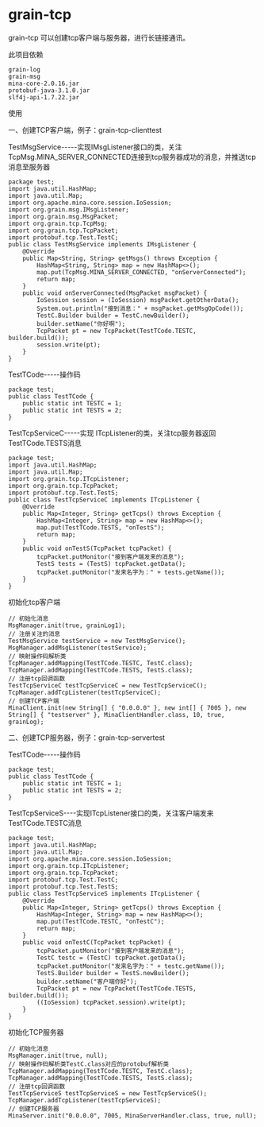 # grain-tcp

grain-tcp 可以创建tcp客户端与服务器，进行长链接通讯。


此项目依赖

	grain-log
	grain-msg
	mina-core-2.0.16.jar
	protobuf-java-3.1.0.jar
	slf4j-api-1.7.22.jar

使用

一、创建TCP客户端，例子：grain-tcp-clienttest

TestMsgService-----实现IMsgListener接口的类，关注TcpMsg.MINA_SERVER_CONNECTED连接到tcp服务器成功的消息，并推送tcp消息至服务器

	package test;
	import java.util.HashMap;
	import java.util.Map;
	import org.apache.mina.core.session.IoSession;
	import org.grain.msg.IMsgListener;
	import org.grain.msg.MsgPacket;
	import org.grain.tcp.TcpMsg;
	import org.grain.tcp.TcpPacket;
	import protobuf.tcp.Test.TestC;
	public class TestMsgService implements IMsgListener {
		@Override
		public Map<String, String> getMsgs() throws Exception {
			HashMap<String, String> map = new HashMap<>();
			map.put(TcpMsg.MINA_SERVER_CONNECTED, "onServerConnected");
			return map;
		}
		public void onServerConnected(MsgPacket msgPacket) {
			IoSession session = (IoSession) msgPacket.getOtherData();
			System.out.println("接到消息：" + msgPacket.getMsgOpCode());
			TestC.Builder builder = TestC.newBuilder();
			builder.setName("你好啊");
			TcpPacket pt = new TcpPacket(TestTCode.TESTC, builder.build());
			session.write(pt);
		}
	}


TestTCode-----操作码

	package test;
	public class TestTCode {
		public static int TESTC = 1;
		public static int TESTS = 2;
	}
	
TestTcpServiceC-----实现	ITcpListener的类，关注tcp服务器返回TestTCode.TESTS消息
	
	package test;
	import java.util.HashMap;
	import java.util.Map;
	import org.grain.tcp.ITcpListener;
	import org.grain.tcp.TcpPacket;
	import protobuf.tcp.Test.TestS;
	public class TestTcpServiceC implements ITcpListener {
		@Override
		public Map<Integer, String> getTcps() throws Exception {
			HashMap<Integer, String> map = new HashMap<>();
			map.put(TestTCode.TESTS, "onTestS");
			return map;
		}
		public void onTestS(TcpPacket tcpPacket) {
			tcpPacket.putMonitor("接到客户端发来的消息");
			TestS tests = (TestS) tcpPacket.getData();
			tcpPacket.putMonitor("发来名字为：" + tests.getName());
		}
	}


初始化tcp客户端

	// 初始化消息
	MsgManager.init(true, grainLog1);
	// 注册关注的消息
	TestMsgService testService = new TestMsgService();
	MsgManager.addMsgListener(testService);
	// 映射操作码解析类
	TcpManager.addMapping(TestTCode.TESTC, TestC.class);
	TcpManager.addMapping(TestTCode.TESTS, TestS.class);
	// 注册tcp回调函数
	TestTcpServiceC testTcpServiceC = new TestTcpServiceC();
	TcpManager.addTcpListener(testTcpServiceC);
	// 创建TCP客户端
	MinaClient.init(new String[] { "0.0.0.0" }, new int[] { 7005 }, new String[] { "testserver" }, MinaClientHandler.class, 10, true, grainLog);
	
	

二、创建TCP服务器，例子：grain-tcp-servertest

TestTCode-----操作码

	package test;
	public class TestTCode {
		public static int TESTC = 1;
		public static int TESTS = 2;
	}

TestTcpServiceS----实现ITcpListener接口的类，关注客户端发来TestTCode.TESTC消息

	package test;
	import java.util.HashMap;
	import java.util.Map;
	import org.apache.mina.core.session.IoSession;
	import org.grain.tcp.ITcpListener;
	import org.grain.tcp.TcpPacket;
	import protobuf.tcp.Test.TestC;
	import protobuf.tcp.Test.TestS;
	public class TestTcpServiceS implements ITcpListener {
		@Override
		public Map<Integer, String> getTcps() throws Exception {
			HashMap<Integer, String> map = new HashMap<>();
			map.put(TestTCode.TESTC, "onTestC");
			return map;
		}
		public void onTestC(TcpPacket tcpPacket) {
			tcpPacket.putMonitor("接到客户端发来的消息");
			TestC testc = (TestC) tcpPacket.getData();
			tcpPacket.putMonitor("发来名字为：" + testc.getName());
			TestS.Builder builder = TestS.newBuilder();
			builder.setName("客户端你好");
			TcpPacket pt = new TcpPacket(TestTCode.TESTS, builder.build());
			((IoSession) tcpPacket.session).write(pt);
		}
	}

初始化TCP服务器

	// 初始化消息
	MsgManager.init(true, null);
	// 映射操作码解析类TestC.class对应的protobuf解析类
	TcpManager.addMapping(TestTCode.TESTC, TestC.class);
	TcpManager.addMapping(TestTCode.TESTS, TestS.class);
	// 注册tcp回调函数
	TestTcpServiceS testTcpServiceS = new TestTcpServiceS();
	TcpManager.addTcpListener(testTcpServiceS);
	// 创建TCP服务器
	MinaServer.init("0.0.0.0", 7005, MinaServerHandler.class, true, null);
	
	
	
